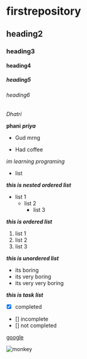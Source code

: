 # firstrepository
## heading2
### heading3
#### heading4
##### heading5
###### heading6

*Dhatri*

**phani**
***priya***
- Gud mrng
* Had coffee

*im learning programing*
  - list
  
***this is nested ordered list***
  - list 1
    - list 2
      - list 3
      
 ***this is ordered list***
1. list 1
2. list 2
4. list 3

***this is unordered list***
  - its boring
  - its very boring
  - its very very boring

***this is task list***
- [x] completed
- [] incomplete
- [] not completed

[google](www.google.com)

![monkey](https://images.unsplash.com/flagged/photo-1566127992631-137a642a90f4?ixlib=rb-1.2.1&ixid=MnwxMjA3fDB8MHxleHBsb3JlLWZlZWR8Mnx8fGVufDB8fHx8&w=1000&q=80)
